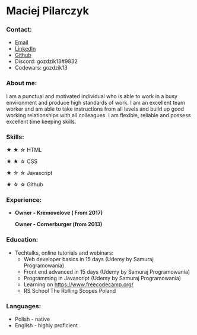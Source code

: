 # Maciej Pilarczyk

### Contact:
* [Email](mailto:maciekpilar@gmail.com)
* [LinkedIn](https://www.linkedin.com/in/maciej-pilarczyk-444501140/)
* [Github](https://github.com/Gozdzik13/Gozdzik13)
* Discord: gozdzik13#9832
* Codewars: gozdzik13

### About me:
I am a punctual and motivated individual who is able to work in a busy environment and produce high standards of work. I am an excellent team worker and am able to take instructions from all levels and build up good working relationships with all colleagues. I am flexible, reliable and possess excellent time keeping skills.

### Skills:
&#9733; &#9733; &#9734;   HTML 

&#9733; &#9733; &#9734;   CSS

&#9733; &#9734; &#9734;   Javascript

&#9733; &#9734; &#9734;   Github

### Experience:
  * **Owner - Kremovelove ( From 2017)**
  
    **Owner - Cornerburger (from 2013)**
  
### Education:
  * Techtalks, online tutorials and webinars:
    * Web developer basics in 15 days (Udemy by Samuraj Programowania)
    * Front end advanced in 15 days (Udemy by Samuraj Programowania)
    * Programming in Javascript (Udemy by Samuraj Programowania)
    * Learning on https://www.freecodecamp.org/
    * RS School The Rolling Scopes Poland
    
### Languages:
  * Polish - native
  * English - highly proficient
    

  


